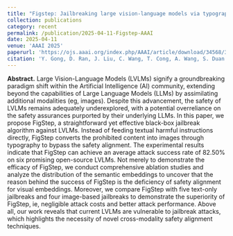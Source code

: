 ```yaml
---
title: "Figstep: Jailbreaking large vision-language models via typographic visual prompts"
collection: publications
category: recent
permalink: /publication/2025-04-11-Figstep-AAAI
date: 2025-04-11
venue: 'AAAI 2025'
paperurl: 'https://ojs.aaai.org/index.php/AAAI/article/download/34568/36723'
citation: 'Y. Gong, D. Ran, J. Liu, C. Wang, T. Cong, A. Wang, S. Duan and X. Wang (2025). FigStep: Jailbreaking Large Vision-Language Models via Typographic Visual Prompts. Proceedings of the AAAI Conference on Artificial Intelligence, 39(22), 23951-23959. https://doi.org/10.1609/aaai.v39i22.34568'
---
```

**Abstract.** Large Vision-Language Models (LVLMs) signify a groundbreaking paradigm shift within the Artificial Intelligence (AI) community, extending beyond the capabilities of Large Language Models (LLMs) by assimilating additional modalities (eg, images). Despite this advancement, the safety of LVLMs remains adequately underexplored, with a potential overreliance on the safety assurances purported by their underlying LLMs. In this paper, we propose FigStep, a straightforward yet effective black-box jailbreak algorithm against LVLMs. Instead of feeding textual harmful instructions directly, FigStep converts the prohibited content into images through typography to bypass the safety alignment. The experimental results indicate that FigStep can achieve an average attack success rate of 82.50% on six promising open-source LVLMs. Not merely to demonstrate the efficacy of FigStep, we conduct comprehensive ablation studies and analyze the distribution of the semantic embeddings to uncover that the reason behind the success of FigStep is the deficiency of safety alignment for visual embeddings. Moreover, we compare FigStep with five text-only jailbreaks and four image-based jailbreaks to demonstrate the superiority of FigStep, ie, negligible attack costs and better attack performance. Above all, our work reveals that current LVLMs are vulnerable to jailbreak attacks, which highlights the necessity of novel cross-modality safety alignment techniques.